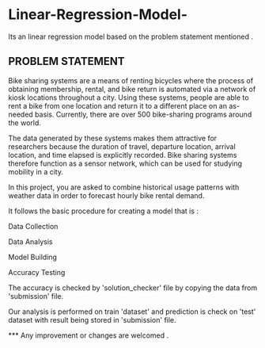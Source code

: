 # Linear-Regression-Model-
Its an linear regression model based on the problem statement mentioned .


## PROBLEM STATEMENT 

Bike sharing systems are a means of renting bicycles where the process of
obtaining membership, rental, and bike return is automated via a network of
kiosk locations throughout a city. Using these systems, people are able to
rent a bike from one location and return it to a different place on an
as-needed basis. Currently, there are over 500 bike-sharing programs
around the world.


The data generated by these systems makes them attractive for
researchers because the duration of travel, departure location, arrival
location, and time elapsed is explicitly recorded. Bike sharing systems
therefore function as a sensor network, which can be used for studying
mobility in a city.

In this project, you are asked to combine historical usage patterns with
weather data in order to forecast hourly bike rental demand.





It follows the basic procedure for creating a model that is :


Data Collection 


Data Analysis


Model Building 


Accuracy Testing 


The accuracy is checked by 'solution_checker' file by copying the data from 'submission' file. 

Our analysis is performed on train 'dataset' and prediction is check on 'test' dataset with result being stored in 'submission' file.  



*** Any improvement or changes are welcomed . 


